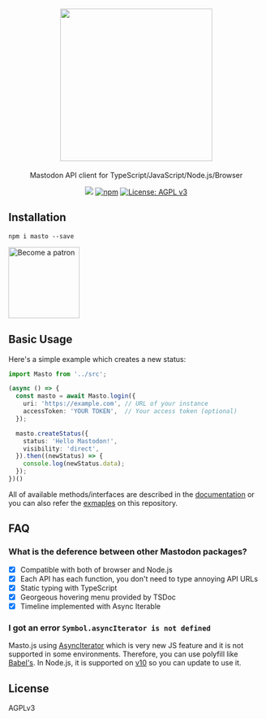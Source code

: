 <h1 align="center">
  <img src="https://i.imgur.com/z47VXyd.png" width="300px">
</h1>

<p align="center">Mastodon API client for TypeScript/JavaScript/Node.js/Browser</p>

<p align="center">
  <a href="https://codeclimate.com/github/neet/masto.js/maintainability"><img src="https://api.codeclimate.com/v1/badges/f56a1d2e6728a89d0a94/maintainability" /></a>
  <a href="https://www.npmjs.com/package/masto"><img src="https://img.shields.io/npm/v/masto.svg" alt="npm"/></a>
  <a href="https://www.gnu.org/licenses/agpl-3.0"><img src="https://img.shields.io/badge/License-AGPL%20v3-blue.svg" alt="License: AGPL v3" /></a>
</p>

## Installation
```
npm i masto --save
```

<a href='https://www.patreon.com/neetshin'><img src='https://c5.patreon.com/external/logo/become_a_patron_button.png' alt='Become a patron' width='140px' /></a>


## Basic Usage
Here's a simple example which creates a new status:
```ts
import Masto from '../src';

(async () => {
  const masto = await Masto.login({
    uri: 'https://example.com', // URL of your instance
    accessToken: 'YOUR TOKEN',  // Your access token (optional)
  });

  masto.createStatus({
    status: 'Hello Mastodon!',
    visibility: 'direct',
  }).then((newStatus) => {
    console.log(newStatus.data);
  });
})()
```

All of available methods/interfaces are described in the [documentation](https://github.com/neet/masto.js/blob/master/docs/classes/_client_mastodon_.mastodon.md) or you can also refer the [exmaples](https://github.com/neet/masto.js/tree/master/examples) on this repository.

## FAQ
### What is the deference between other Mastodon packages?
- [x] Compatible with both of browser and Node.js
- [x] Each API has each function, you don't need to type annoying API URLs
- [x] Static typing with TypeScript
- [x] Georgeous hovering menu provided by TSDoc
- [x] Timeline implemented with Async Iterable

### I got an error `Symbol.asyncIterator is not defined`
Masto.js using [AsyncIterator](https://github.com/tc39/proposal-async-iteration) which is very new JS feature and it is not supported in some environments. Therefore, you can use polyfill like [Babel's](https://babeljs.io/docs/en/babel-plugin-proposal-async-generator-functions). In Node.js, it is supported on [v10](https://medium.com/@nairihar/async-iteration-in-nodejs-v10-3c17dc00ed9f) so you can update to use it.

## License
AGPLv3
